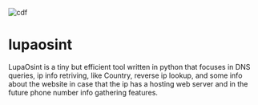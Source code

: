 ![cdf](https://user-images.githubusercontent.com/44644302/233467217-c76bbd7e-0089-4916-bc79-68b424323dcf.jpg)
# lupaosint
LupaOsint is a tiny but efficient tool written in python that focuses in DNS queries, ip info retriving, like Country, reverse ip lookup, and some info about the website in case that the ip has a hosting web server and in the future phone number info gathering features.
